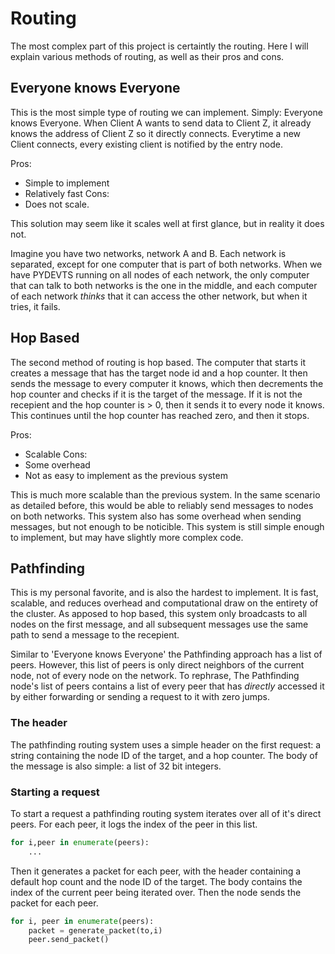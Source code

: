 # Routing

The most complex part of this project is certaintly the routing. Here I will explain various methods of routing, as well as their pros and cons.

## Everyone knows Everyone

This is the most simple type of routing we can implement. Simply: Everyone knows Everyone. When Client A wants to send data to Client Z, it already knows the address of Client Z so it directly connects. Everytime a new Client connects, every existing client is notified by the entry node.

Pros:
- Simple to implement
- Relatively fast
Cons:
- Does not scale.

This solution may seem like it scales well at first glance, but in reality it does not.

Imagine you have two networks, network A and B. Each network is separated, except for one computer that is part of both networks. When we have PYDEVTS running on all nodes of each network, the only computer that can talk to both networks is the one in the middle, and each computer of each network *thinks* that it can access the other network, but when it tries, it fails.

## Hop Based

The second method of routing is hop based. The computer that starts it creates a message that has the target node id and a hop counter. It then sends the message to every computer it knows, which then decrements the hop counter and checks if it is the target of the message. If it is not the recepient and the hop counter is > 0, then it sends it to every node it knows. This continues until the hop counter has reached zero, and then it stops.

Pros:
- Scalable
Cons:
- Some overhead
- Not as easy to implement as the previous system

This is much more scalable than the previous system. In the same scenario as detailed before, this would be able to reliably send messages to nodes on both networks. This system also has some overhead when sending messages, but not enough to be noticible. This system is still simple enough to implement, but may have slightly more complex code.

## Pathfinding

This is my personal favorite, and is also the hardest to implement. It is fast, scalable, and reduces overhead and computational draw on the entirety of the cluster. As apposed to hop based, this system only broadcasts to all nodes on the first message, and all subsequent messages use the same path to send a message to the recepient. 

Similar to 'Everyone knows Everyone' the Pathfinding approach has a list of peers. However, this list of peers is only direct neighbors of the current node, not of every node on the network. To rephrase, The Pathfinding node's list of peers contains a list of every peer that has *directly* accessed it by either forwarding or sending a request to it with zero jumps.

### The header

The pathfinding routing system uses a simple header on the first request: a string containing the node ID of the target, and a hop counter. The body of the message is also simple: a list of 32 bit integers.

### Starting a request

To start a request a pathfinding routing system iterates over all of it's direct peers. For each peer, it logs the index of the peer in this list.

```python
for i,peer in enumerate(peers):
    ...
```

Then it generates a packet for each peer, with the header containing a default hop count and the node ID of the target. The body contains the index of the current peer being iterated over. Then the node sends the packet for each peer.

```python
for i, peer in enumerate(peers):
    packet = generate_packet(to,i)
    peer.send_packet()
```